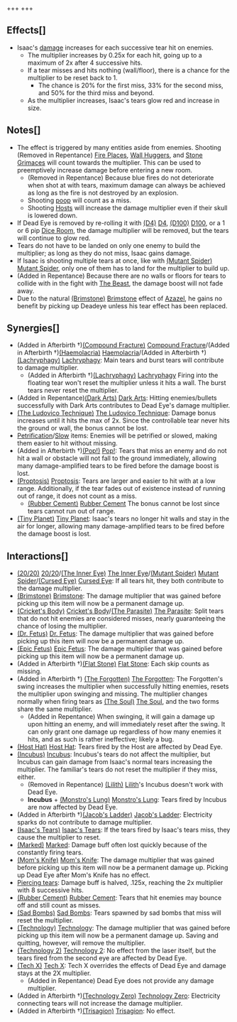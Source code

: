 +++
+++

Effects[]
---------


* Isaac's [damage](/wiki/Damage "Damage") increases for each successive tear hit on enemies.
	+ The multiplier increases by 0.25x for each hit, going up to a maximum of 2x after 4 successive hits.
	+ If a tear misses and hits nothing (wall/floor), there is a chance for the multiplier to be reset back to 1.
		- The chance is 20% for the first miss, 33% for the second miss, and 50% for the third miss and beyond.
	+ As the multiplier increases, Isaac's tears glow red and increase in size.


Notes[]
-------


* The effect is triggered by many entities aside from enemies. Shooting (Removed in Repentance) [Fire Places](/wiki/Fire_Place "Fire Place"), [Wall Huggers](/wiki/Wall_Hugger "Wall Hugger"), and [Stone Grimaces](/wiki/Stone_Grimace "Stone Grimace") will count towards the multiplier. This can be used to preemptively increase damage before entering a new room.
	+ (Removed in Repentance) Because blue fires do not deteriorate when shot at with tears, maximum damage can always be achieved as long as the fire is not destroyed by an explosion.
	+ Shooting [poop](/wiki/Poop "Poop") will count as a miss.
	+ Shooting [Hosts](/wiki/Host "Host") will increase the damage multiplier even if their skull is lowered down.
* If Dead Eye is removed by re-rolling it with [(D4)](/wiki/D4 "D4") [D4](/wiki/D4 "D4"), [(D100)](/wiki/D100 "D100") [D100](/wiki/D100 "D100"), or a 1 or 6 pip [Dice Room](/wiki/Dice_Room "Dice Room"), the damage multiplier will be removed, but the tears will continue to glow red.
* Tears do not have to be landed on only one enemy to build the multiplier; as long as they do not miss, Isaac gains damage.
* If Isaac is shooting multiple tears at once, like with [(Mutant Spider)](/wiki/Mutant_Spider "Mutant Spider") [Mutant Spider](/wiki/Mutant_Spider "Mutant Spider"), only one of them has to land for the multiplier to build up.
* (Added in Repentance) Because there are no walls or floors for tears to collide with in the fight with [The Beast](/wiki/The_Beast "The Beast"), the damage boost will not fade away.
* Due to the natural [(Brimstone)](/wiki/Brimstone "Brimstone") [Brimstone](/wiki/Brimstone "Brimstone") effect of [Azazel](/wiki/Azazel "Azazel"), he gains no benefit by picking up Deadeye unless his tear effect has been replaced.


Synergies[]
-----------


* (Added in Afterbirth †)[(Compound Fracture)](/wiki/Compound_Fracture "Compound Fracture") [Compound Fracture](/wiki/Compound_Fracture "Compound Fracture")/(Added in Afterbirth †)[(Haemolacria)](/wiki/Haemolacria "Haemolacria") [Haemolacria](/wiki/Haemolacria "Haemolacria")/(Added in Afterbirth †)[(Lachryphagy)](/wiki/Lachryphagy "Lachryphagy") [Lachryphagy](/wiki/Lachryphagy "Lachryphagy"): Main tears and burst tears will contribute to damage multiplier.
	+ (Added in Afterbirth †)[(Lachryphagy)](/wiki/Lachryphagy "Lachryphagy") [Lachryphagy](/wiki/Lachryphagy "Lachryphagy") Firing into the floating tear won't reset the multiplier unless it hits a wall. The burst tears never reset the multiplier.
* (Added in Repentance)[(Dark Arts)](/wiki/Dark_Arts "Dark Arts") [Dark Arts](/wiki/Dark_Arts "Dark Arts"): Hitting enemies/bullets successfully with Dark Arts contributes to Dead Eye's damage multiplier.
* [(The Ludovico Technique)](/wiki/The_Ludovico_Technique "The Ludovico Technique") [The Ludovico Technique](/wiki/The_Ludovico_Technique "The Ludovico Technique"): Damage bonus increases until it hits the max of 2x. Since the controllable tear never hits the ground or wall, the bonus cannot be lost.
* [Petrification](/wiki/Petrification "Petrification")/[Slow](/wiki/Slow "Slow") items: Enemies will be petrified or slowed, making them easier to hit without missing.
* (Added in Afterbirth †)[(Pop!)](/wiki/Pop! "Pop!") [Pop!](/wiki/Pop! "Pop!"): Tears that miss an enemy and do not hit a wall or obstacle will not fall to the ground immediately, allowing many damage-amplified tears to be fired before the damage boost is lost.
* [(Proptosis)](/wiki/Proptosis "Proptosis") [Proptosis](/wiki/Proptosis "Proptosis"): Tears are larger and easier to hit with at a low range. Additionally, if the tear fades out of existence instead of running out of range, it does not count as a miss.
	+ [(Rubber Cement)](/wiki/Rubber_Cement "Rubber Cement") [Rubber Cement](/wiki/Rubber_Cement "Rubber Cement") The bonus cannot be lost since tears cannot run out of range.
* [(Tiny Planet)](/wiki/Tiny_Planet "Tiny Planet") [Tiny Planet](/wiki/Tiny_Planet "Tiny Planet"): Isaac's tears no longer hit walls and stay in the air for longer, allowing many damage-amplified tears to be fired before the damage boost is lost.


Interactions[]
--------------


* [(20/20)](/wiki/20/20 "20/20") [20/20](/wiki/20/20 "20/20")/[(The Inner Eye)](/wiki/The_Inner_Eye "The Inner Eye") [The Inner Eye](/wiki/The_Inner_Eye "The Inner Eye")/[(Mutant Spider)](/wiki/Mutant_Spider "Mutant Spider") [Mutant Spider](/wiki/Mutant_Spider "Mutant Spider")/[(Cursed Eye)](/wiki/Cursed_Eye "Cursed Eye") [Cursed Eye](/wiki/Cursed_Eye "Cursed Eye"): If all tears hit, they both contribute to the damage multiplier.
* [(Brimstone)](/wiki/Brimstone "Brimstone") [Brimstone](/wiki/Brimstone "Brimstone"): The damage multiplier that was gained before picking up this item will now be a permanent damage up.
* [(Cricket's Body)](/wiki/Cricket%27s_Body "Cricket's Body") [Cricket's Body](/wiki/Cricket%27s_Body "Cricket's Body")/[(The Parasite)](/wiki/The_Parasite "The Parasite") [The Parasite](/wiki/The_Parasite "The Parasite"): Split tears that do not hit enemies are considered misses, nearly guaranteeing the chance of losing the multiplier.
* [(Dr. Fetus)](/wiki/Dr._Fetus "Dr. Fetus") [Dr. Fetus](/wiki/Dr._Fetus "Dr. Fetus"): The damage multiplier that was gained before picking up this item will now be a permanent damage up.
* [(Epic Fetus)](/wiki/Epic_Fetus "Epic Fetus") [Epic Fetus](/wiki/Epic_Fetus "Epic Fetus"): The damage multiplier that was gained before picking up this item will now be a permanent damage up.
* (Added in Afterbirth †)[(Flat Stone)](/wiki/Flat_Stone "Flat Stone") [Flat Stone](/wiki/Flat_Stone "Flat Stone"): Each skip counts as missing.
* (Added in Afterbirth †)  [(The Forgotten)](/wiki/The_Forgotten "The Forgotten") [The Forgotten](/wiki/The_Forgotten "The Forgotten"): The Forgotten's swing increases the multiplier when successfully hitting enemies, resets the multiplier upon swinging and missing. The multiplier changes normally when firing tears as  [(The Soul)](/wiki/The_Soul_(Character) "The Soul") [The Soul](/wiki/The_Soul_(Character) "The Soul (Character)"), and the two forms share the same multiplier.
	+ (Added in Repentance) When swinging, it will gain a damage up upon hitting an enemy, and will immediately reset after the swing. It can only grant one damage up regardless of how many enemies it hits, and as such is rather ineffective; likely a bug.
* [(Host Hat)](/wiki/Host_Hat "Host Hat") [Host Hat](/wiki/Host_Hat "Host Hat"): Tears fired by the Host are affected by Dead Eye.
* [(Incubus)](/wiki/Incubus "Incubus") [Incubus](/wiki/Incubus "Incubus"): Incubus's tears do not affect the multiplier, but Incubus can gain damage from Isaac's normal tears increasing the multiplier. The familiar's tears do not reset the multiplier if they miss, either.
	+ (Removed in Repentance)  [(Lilith)](/wiki/Lilith "Lilith") [Lilith](/wiki/Lilith "Lilith")'s Incubus doesn't work with Dead Eye.
	+ **Incubus** + [(Monstro's Lung)](/wiki/Monstro%27s_Lung "Monstro's Lung") [Monstro's Lung](/wiki/Monstro%27s_Lung "Monstro's Lung"): Tears fired by Incubus are now affected by Dead Eye.
* (Added in Afterbirth †)[(Jacob's Ladder)](/wiki/Jacob%27s_Ladder "Jacob's Ladder") [Jacob's Ladder](/wiki/Jacob%27s_Ladder "Jacob's Ladder"): Electricity sparks do not contribute to damage multiplier.
* [(Isaac's Tears)](/wiki/Isaac%27s_Tears "Isaac's Tears") [Isaac's Tears](/wiki/Isaac%27s_Tears "Isaac's Tears"): If the tears fired by Isaac's tears miss, they cause the multiplier to reset.
* [(Marked)](/wiki/Marked "Marked") [Marked](/wiki/Marked "Marked"): Damage buff often lost quickly because of the constantly firing tears.
* [(Mom's Knife)](/wiki/Mom%27s_Knife "Mom's Knife") [Mom's Knife](/wiki/Mom%27s_Knife "Mom's Knife"): The damage multiplier that was gained before picking up this item will now be a permanent damage up. Picking up Dead Eye after Mom's Knife has no effect.
* [Piercing tears](/wiki/Piercing_tears "Piercing tears"): Damage buff is halved, .125x, reaching the 2x multiplier with 8 successive hits.
* [(Rubber Cement)](/wiki/Rubber_Cement "Rubber Cement") [Rubber Cement](/wiki/Rubber_Cement "Rubber Cement"): Tears that hit enemies may bounce off and still count as misses.
* [(Sad Bombs)](/wiki/Sad_Bombs "Sad Bombs") [Sad Bombs](/wiki/Sad_Bombs "Sad Bombs"): Tears spawned by sad bombs that miss will reset the multiplier.
* [(Technology)](/wiki/Technology "Technology") [Technology](/wiki/Technology "Technology"): The damage multiplier that was gained before picking up this item will now be a permanent damage up. Saving and quitting, however, will remove the multiplier.
* [(Technology 2)](/wiki/Technology_2 "Technology 2") [Technology 2](/wiki/Technology_2 "Technology 2"): No effect from the laser itself, but the tears fired from the second eye are affected by Dead Eye.
* [(Tech X)](/wiki/Tech_X "Tech X") [Tech X](/wiki/Tech_X "Tech X"): Tech X overrides the effects of Dead Eye and damage stays at the 2X multiplier.
	+ (Added in Repentance) Dead Eye does not provide any damage multiplier.
* (Added in Afterbirth †)[(Technology Zero)](/wiki/Technology_Zero "Technology Zero") [Technology Zero](/wiki/Technology_Zero "Technology Zero"): Electricity connecting tears will not increase the damage multiplier.
* (Added in Afterbirth †)[(Trisagion)](/wiki/Trisagion "Trisagion") [Trisagion](/wiki/Trisagion "Trisagion"): No effect.


